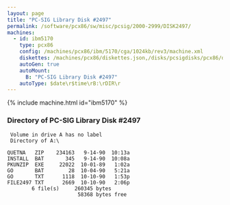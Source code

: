 ```yaml
---
layout: page
title: "PC-SIG Library Disk #2497"
permalink: /software/pcx86/sw/misc/pcsig/2000-2999/DISK2497/
machines:
  - id: ibm5170
    type: pcx86
    config: /machines/pcx86/ibm/5170/cga/1024kb/rev3/machine.xml
    diskettes: /machines/pcx86/diskettes.json,/disks/pcsigdisks/pcx86/diskettes.json
    autoGen: true
    autoMount:
      B: "PC-SIG Library Disk #2497"
    autoType: $date\r$time\rB:\rDIR\r
---
```


{% include machine.html id="ibm5170" %}

### Directory of PC-SIG Library Disk #2497

     Volume in drive A has no label
     Directory of A:\

    QUETNA   ZIP    234163   9-14-90  10:13a
    INSTALL  BAT       345   9-14-90  10:08a
    PKUNZIP  EXE     22022  10-01-89   1:02a
    GO       BAT        28  10-04-90   5:21a
    GO       TXT      1118  10-10-90   1:53p
    FILE2497 TXT      2669  10-10-90   2:06p
            6 file(s)     260345 bytes
                           58368 bytes free
